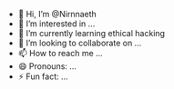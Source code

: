 - 👋 Hi, I’m @Nirnnaeth
- 👀 I’m interested in ...
- 🌱 I’m currently learning ethical hacking
- 💞️ I’m looking to collaborate on ...
- 📫 How to reach me ...
- 😄 Pronouns: ...
- ⚡ Fun fact: ...

<!---
Nirnnaeth/Nirnnaeth is a ✨ special ✨ repository because its `README.md` (this file) appears on your GitHub profile.
You can click the Preview link to take a look at your changes.
--->
